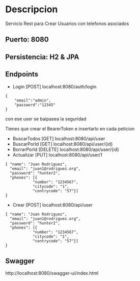 # Descripcion
Servicio Rest para Crear Usuarios con telefonos asociados

## Puerto: 8080
## Persistencia: H2 & JPA


## Endpoints
* Login [POST] localhost:8080/auth/login
```
{
    "email":"admin",
    "password":"12345"
}
```
con ese user se baipasea la seguridad

Tienes que crear el BearerToken e insertarlo en cada peticion
* BuscarTodos [GET] localhost:8080/api/user
* BuscarPorId [GET] localhost:8080/api/user/{id}
* BorrarPorId [DELETE] localhost:8080/api/user/{id}
* Actualizar [PUT] localhost:8080/api/user/1
```
{ "name": "Juan Rodriguez",
  "email": "juan1@rodriguez.org",
  "password": "hunter2",
  "phones": [{
            "number": "1234567",
            "citycode": "1",
            "contrycode": "57"}]
}
```
* Crear [POST] localhost:8080/api/user
```
{ "name": "Juan Rodriguez",
  "email": "juan1@rodriguez.org",
  "password": "hunter2",
  "phones": [{
            "number": "1234567",
            "citycode": "1",
            "contrycode": "57"}]
}
```

## Swagger
http://localhost:8080/swagger-ui/index.html